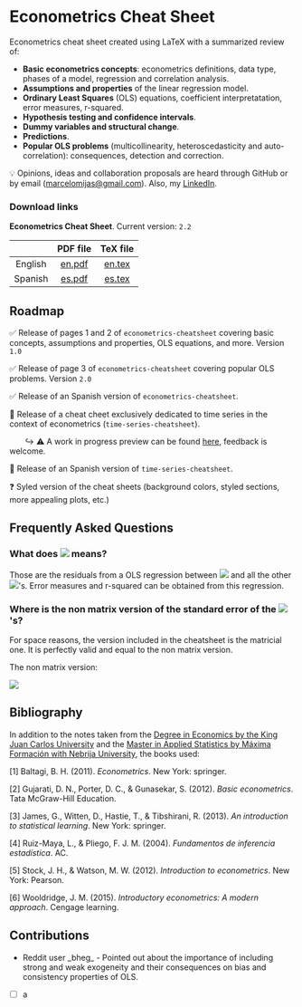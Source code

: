# Econometrics Cheat Sheet

Econometrics cheat sheet created using LaTeX with a summarized review of:

* **Basic econometrics concepts**: econometrics definitions, data type, phases of a model, regression and correlation analysis.
* **Assumptions and properties** of the linear regression model.
* **Ordinary Least Squares** (OLS) equations, coefficient interpretatation, error measures, r-squared.
* **Hypothesis testing and confidence intervals**.
* **Dummy variables and structural change**.
* **Predictions**.
* **Popular OLS problems** (multicollinearity, heteroscedasticity and auto-correlation): consequences, detection and correction.

:bulb: Opinions, ideas and collaboration proposals are heard through GitHub or by email (marcelomijas@gmail.com). Also, my [LinkedIn](https://www.linkedin.com/in/marcelomorenop/).

### Download links

**Econometrics Cheat Sheet**. Current version: `2.2`

|         | PDF file                                                          | TeX file                                                            |
| :-----: | :---------------------------------------------------------------: | :-----------------------------------------------------------------: |
| English | [en.pdf](econometrics-cheatsheet/econometrics-cheatsheet-en.pdf)  | [en.tex](econometrics-cheatsheet/econometrics-cheatsheet-en.tex)    |
| Spanish | [es.pdf](econometrics-cheatsheet/econometrics-cheatsheet-es.pdf)  | [es.tex](econometrics-cheatsheet/econometrics-cheatsheet-es.tex)    |

## Roadmap

:white_check_mark: Release of pages 1 and 2 of `econometrics-cheatsheet` covering basic concepts, assumptions and properties, OLS equations, and more. Version `1.0`

:white_check_mark: Release of page 3 of `econometrics-cheatsheet` covering popular OLS problems. Version `2.0`

:white_check_mark: Release of an Spanish version of `econometrics-cheatsheet`.

:black_square_button: Release of a cheat cheet exclusively dedicated to time series in the context of econometrics (`time-series-cheatsheet`).

&nbsp;&nbsp;&nbsp;&nbsp;&nbsp;&nbsp; :arrow_right_hook: :warning: A work in progress preview can be found [here](time-series-cheatsheet/time-series-cheatsheet-en.pdf), feedback is welcome.

:black_square_button: Release of an Spanish version of `time-series-cheatsheet`.

:question: Syled version of the cheat sheets (background colors, styled sections, more appealing plots, etc.)

## Frequently Asked Questions

### What does ![](https://render.githubusercontent.com/render/math?math=\text{residualized}x_j) means?

Those are the residuals from a OLS regression between ![](https://render.githubusercontent.com/render/math?math=x_j) and all the other ![](https://render.githubusercontent.com/render/math?math=x)'s. Error measures and r-squared can be obtained from this regression.

### Where is the non matrix version of the standard error of the ![](https://render.githubusercontent.com/render/math?math=\hat{\beta})'s?

For space reasons, the version included in the cheatsheet is the matricial one. It is perfectly valid and equal to the non matrix version.

The non matrix version:

![](https://render.githubusercontent.com/render/math?math=se(\hat{\beta}_j)=\sqrt{\frac{\hat{\sigma}^2}{SST_j(1-R^2_j)}},j=1,...,k)

## Bibliography

In addition to the notes taken from the [Degree in Economics by the King Juan Carlos University](https://www.urjc.es/universidad/calidad/560-economia) and the [Master in Applied Statistics by Máxima Formación with Nebrija University](https://www.maximaformacion.es/masters/master-de-estadistica-aplicada-con-r-software/), the books used:

[1] Baltagi, B. H. (2011). *Econometrics*. New York: springer.

[2] Gujarati, D. N., Porter, D. C., & Gunasekar, S. (2012). *Basic econometrics*. Tata McGraw-Hill Education.

[3] James, G., Witten, D., Hastie, T., & Tibshirani, R. (2013). *An introduction to statistical learning*. New York: springer.

[4] Ruiz-Maya, L., & Pliego, F. J. M. (2004). *Fundamentos de inferencia estadística*. AC.

[5] Stock, J. H., & Watson, M. W. (2012). *Introduction to econometrics*. New York: Pearson.

[6] Wooldridge, J. M. (2015). *Introductory econometrics: A modern approach*. Cengage learning.

## Contributions

* Reddit user \_bheg_ - Pointed out about the importance of including strong and weak exogeneity and their consequences on bias and consistency properties of OLS.

- [ ] a
